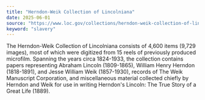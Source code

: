 ```yaml
---
title: "Herndon-Weik Collection of Lincolniana"
date: 2025-06-01
source: "https://www.loc.gov/collections/herndon-weik-collection-of-lincolniana/about-this-collection/"
keyword: "slavery"
---
```


The Herndon-Weik Collection of Lincolniana consists of 4,600 items (9,729 images), most of which were digitized from 15 reels of previously produced microfilm. Spanning the years circa 1824-1933, the collection contains papers representing Abraham Lincoln (1809-1865), William Henry Herndon (1818-1891), and Jesse William Weik (1857-1930), records of The Weik Manuscript Corporation, and miscellaneous material collected chiefly by Herndon and Weik for use in writing Herndon's Lincoln: The True Story of a Great Life (1889).

